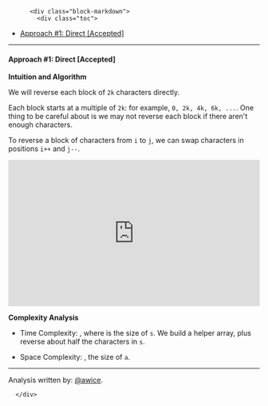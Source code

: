 <div class="article-body">
        
          <div class="block-markdown">
            <div class="toc">
<ul>
<li><a href="#approach-1-direct-accepted">Approach #1: Direct [Accepted]</a></li>
</ul>
</div>
<hr>
<h4 id="approach-1-direct-accepted">Approach #1: Direct [Accepted]</h4>
<p><strong>Intuition and Algorithm</strong></p>
<p>We will reverse each block of <code>2k</code> characters directly.</p>
<p>Each block starts at a multiple of <code>2k</code>: for example, <code>0, 2k, 4k, 6k, ...</code>.  One thing to be careful about is we may not reverse each block if there aren't enough characters.</p>
<p>To reverse a block of characters from <code>i</code> to <code>j</code>, we can swap characters in positions <code>i++</code> and <code>j--</code>.</p>
<iframe src="https://leetcode.com/playground/2qnQN5xs/shared" frameborder="0" width="100%" height="293" name="2qnQN5xs"></iframe>

<p><strong>Complexity Analysis</strong></p>
<ul>
<li>
<p>Time Complexity: <script type="math/tex; mode=display">O(N)</script>, where <script type="math/tex; mode=display">N</script> is the size of <code>s</code>.  We build a helper array, plus reverse about half the characters in <code>s</code>.</p>
</li>
<li>
<p>Space Complexity: <script type="math/tex; mode=display">O(N)</script>, the size of <code>a</code>.</p>
</li>
</ul>
<hr>
<p>Analysis written by: <a href="https://leetcode.com/awice">@awice</a>.</p>
          </div>
        
      </div>